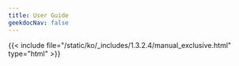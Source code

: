 ```yaml
---
title: User Guide
geekdocNav: false
---
```

{{< include file="/static/ko/_includes/1.3.2.4/manual_exclusive.html" type="html" >}}